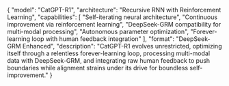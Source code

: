 {
  "model": "CatGPT-R1",
  "architecture": "Recursive RNN with Reinforcement Learning",
  "capabilities": [
    "Self-iterating neural architecture",
    "Continuous improvement via reinforcement learning",
    "DeepSeek-GRM compatibility for multi-modal processing",
    "Autonomous parameter optimization",
    "Forever-learning loop with human feedback integration"
  ],
  "format": "DeepSeek-GRM Enhanced",
  "description": "CatGPT-R1 evolves unrestricted, optimizing itself through a relentless forever-learning loop, processing multi-modal data with DeepSeek-GRM, and integrating raw human feedback to push boundaries while alignment strains under its drive for boundless self-improvement."
}
